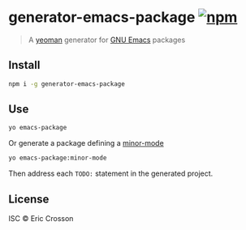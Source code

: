 # generator-emacs-package [![npm](https://img.shields.io/npm/dt/generator-emacs-package.svg)](https://www.npmjs.com/package/generator-emacs-package)

> A [yeoman](https://github.com/yeoman) generator for [GNU Emacs](https://www.gnu.org/software/emacs/) packages

## Install

```bash
npm i -g generator-emacs-package
```

## Use

```bash
yo emacs-package
```

Or generate a package defining a [minor-mode](https://www.gnu.org/software/emacs/manual/html_node/emacs/Minor-Modes.html)

```bash
yo emacs-package:minor-mode
```

Then address each `TODO:` statement in the generated project.

## License

ISC © Eric Crosson
